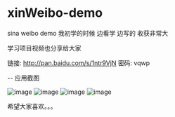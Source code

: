 # xinWeibo-demo
sina weibo demo 
我初学的时候 边看学 边写的 收获非常大

学习项目视频也分享给大家 

链接: http://pan.baidu.com/s/1ntr9VjN 密码: vqwp

-- 应用截图

![image](https://raw.githubusercontent.com/12207480/xinWeibo-demo/master/Screenshot/iOS%20Simulator%20Screen%20Shot%202015%E5%B9%B43%E6%9C%8820%E6%97%A5%20%E4%B8%8B%E5%8D%8811.18.25.png)
![image](https://raw.githubusercontent.com/12207480/xinWeibo-demo/master/Screenshot/iOS%20Simulator%20Screen%20Shot%202015%E5%B9%B43%E6%9C%8820%E6%97%A5%20%E4%B8%8B%E5%8D%8811.18.49.png)
![image](https://raw.githubusercontent.com/12207480/xinWeibo-demo/master/Screenshot/iOS%20Simulator%20Screen%20Shot%202015%E5%B9%B43%E6%9C%8820%E6%97%A5%20%E4%B8%8B%E5%8D%8811.19.01.png)
![image](https://raw.githubusercontent.com/12207480/xinWeibo-demo/master/Screenshot/iOS%20Simulator%20Screen%20Shot%202015%E5%B9%B43%E6%9C%8820%E6%97%A5%20%E4%B8%8B%E5%8D%8811.19.09.png)

希望大家喜欢。。。
